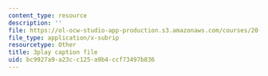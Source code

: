 ```yaml
---
content_type: resource
description: ''
file: https://ol-ocw-studio-app-production.s3.amazonaws.com/courses/20-219-becoming-the-next-bill-nye-writing-and-hosting-the-educational-show-january-iap-2015/bc9927a9a23cc125a9b4ccf73497b836_6lUGb3VIPmY.srt
file_type: application/x-subrip
resourcetype: Other
title: 3play caption file
uid: bc9927a9-a23c-c125-a9b4-ccf73497b836
---
```

